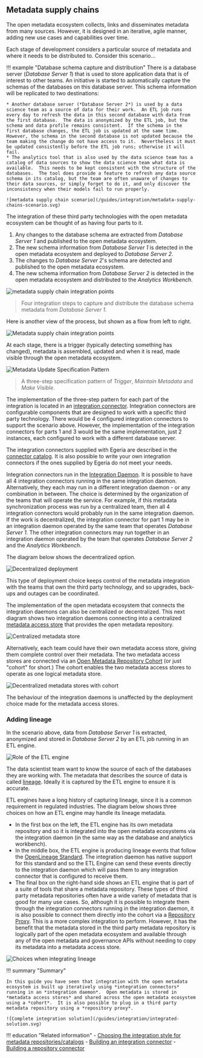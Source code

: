 <!-- SPDX-License-Identifier: CC-BY-4.0 -->
<!-- Copyright Contributors to the ODPi Egeria project 2020. -->

## Metadata supply chains

The open metadata ecosystem collects, links and disseminates metadata from many sources.  However, it is designed in an iterative, agile manner, adding new use cases and capabilities over time.

Each stage of development considers a particular source of metadata and where it needs to be distributed to.  Consider this scenario...  

!!! example "Database schema capture and distribution"
    There is a database server (*Database Server 1*) that is used to store application data that is of interest to other teams.  An initiative is started to automatically capture the schemas of the databases on this database server.  This schema information will be replicated to two destinations:

    * Another database server (*Database Server 2*) is used by a data science team as a source of data for their work.  An ETL job runs every day to refresh the data in this second database with data from the first database.  The data is anonymized by the ETL job, but the schema and data profile remains consistent.  If the schema in the first database changes, the ETL job is updated at the same time.  However, the schema in the second database is not updated because the team making the change do not have access to it.  Nevertheless it must be updated consistently before the ETL job runs; otherwise it will fail.
    * The analytics tool that is also used by the data science team has a catalog of data sources to show the data science team what data is available.  This needs to be kept consistent with the structure of the databases.  The tool does provide a feature to refresh any data source schema in its catalog, but the team are often unaware of changes to their data sources, or simply forget to do it, and only discover the inconsistency when their models fail to run properly.

    ![metadata supply chain scenario](/guides/integration/metadata-supply-chains-scenario.svg)

The integration of these third party technologies with the open metadata ecosystem can be thought of as having four parts to it.

1. Any changes to the database schema are extracted from *Database Server 1* and published to the open metadata ecosystem.
2. The new schema information from *Database Server 1* is detected in the open metadata ecosystem and deployed to *Database Server 2*.
3. The changes to *Database Server 2*'s schema are detected and published to the open metadata ecosystem.
4. The new schema information from *Database Server 2* is detected in the open metadata ecosystem and distributed to the *Analytics Workbench*.

![metadata supply chain integration points](/guides/integration/integration-points.svg)
> Four integration steps to capture and distribute the database schema metadata from *Database Server 1*.

Here is another view of the process, but shown as a flow from left to right.

![Metadata supply chain integration points](/guides/integration/metadata-supply-chain.svg)

At each stage, there is a trigger (typically detecting something has changed), metadata is assembled, updated and when it is read, made visible through the open metadata ecosystem.

![Metadata Update Specification Pattern](/patterns/metadata-governance/metadata-update-specification-pattern.svg)
> A three-step specification pattern of *Trigger*, *Maintain Metadata* and *Make Visible*.


The implementation of the three-step pattern for each part of the integration is located in an [integration connector](/concepts/integration-connector).  Integration connectors are configurable components that are designed to work with a specific third party technology.  There would be 4 configured integration connectors to support the scenario above.  However, the implementation of the integration connectors for parts 1 and 3 would be the same implementation, just 2 instances, each configured to work with a different database server.

The integration connectors supplied with Egeria are described in the [connector catalog](/connectors/#integration-connectors).  It is also possible to write your own integration connectors if the ones supplied by Egeria do not meet your needs.

Integration connectors run in the [Integration Daemon](/concepts/integration-daemon).  It is possible to have all 4 integration connectors running in the same integration daemon.  Alternatively, they each may run in a different integration daemon - or any combination in between.  The choice is determined by the organization of the teams that will operate the service.  For example, if this metadata synchronization process was run by a centralized team, then all 4 integration connectors would probably run in the same integration daemon.  If the work is decentralized, the integration connector for part 1 may be in an integration daemon operated by the same team that operates *Database Server 1*.  The other integration connectors may run together in an integration daemon operated by the team that operates *Database Server 2* and the *Analytics Workbench*.

The diagram below shows the decentralized option.

![Decentralized deployment](/guides/integration/decentralized-integration-daemons.svg)

This type of deployment choice keeps control of the metadata integration with the teams that own the third party technology, and so upgrades, back-ups and outages can be coordinated.

The implementation of the open metadata ecosystem that connects the integration daemons can also be centralized or decentralized.  This next diagram shows two integration daemons connecting into a centralized [metadata access store](/concepts/metadata-access-store) that provides the open metadata repository.

![Centralized metadata store](/guides/integration/centralized-metadata-store.svg)

Alternatively, each team could have their own metadata access store, giving them complete control over their metadata.  The two metadata access stores are connected via an [Open Metadata Repository Cohort](/features/cohort-operation/overview) (or just "cohort" for short.)  The cohort enables the two metadata access stores to operate as one logical metadata store.

![Decentralized metadata stores with cohort](/guides/integration/decentralized-metadata-stores.svg)

The behaviour of the integration daemons is unaffected by the deployment choice made for the metadata access stores.

### Adding lineage

In the scenario above, data from *Database Server 1* is extracted, anonymized and stored in *Database Server 2* by an ETL job running in an ETL engine.

![Role of the ETL engine](/guides/integration/etl-engine.svg)

The data scientist team want to know the source of each of the databases they are working with.  The metadata that describes the source of data is called [lineage](/concepts/lineage).  Ideally it is captured by the ETL engine to ensure it is accurate.

ETL engines have a long history of capturing lineage, since it is a common requirement in regulated industries.  The diagram below shows three choices on how an ETL engine may handle its lineage metadata.

* In the first box on the left, the ETL engine has its own metadata repository and so it is integrated into the open metadata ecosystems via the integration daemon (in the same way as the database and analytics workbench).
* In the middle box, the ETL engine is producing lineage events that follow the [OpenLineage Standard](/features/lineage-management/overview/#the-openlineage-standard).  The integration daemon has native support for this standard and so the ETL Engine can send these events directly to the integration daemon which will pass them to any integration connector that is configured to receive them.
* The final box on the right-hand side shows an ETL engine that is part of a suite of tools that share a metadata repository.  These types of third party metadata repositories often have a wide variety of metadata that is good for many use cases. So, although it is possible to integrate them through the integration connectors running in the integration daemon, it is also possible to connect them directly into the cohort via a [Repository Proxy](/concepts/repository-proxy).  This is a more complex integration to perform.  However, it has the benefit that the metadata stored in the third party metadata repository is logically part of the open metadata ecosystem and available through any of the open metadata and governance APIs without needing to copy its metadata into a metadata access store.

![Choices when integrating lineage](/guides/integration/integrating-lineage.svg)

!!! summary "Summary"

    In this guide you have seen that integration with the open metadata ecosystem is built up iteratively using *integration connectors* running in an *integration daemon*.  Open metadata is stored in *metadata access stores* and shared across the open metadata ecosystem using a *cohort*.  It is also possible to plug in a third party metadata repository using a *repository proxy*.

    ![Complete integration solution](/guides/integration/integrated-solution.svg)

!!! education "Related information"
    - [Choosing the integration style for metadata repositories/catalogs](/guides/integration/types-of-metadata-repository)
    - [Building an integration connector](/guides/developer/integration-connectors/overview)
    - [Building a repository connector](/guides/developer/repository-connectors/overview)

